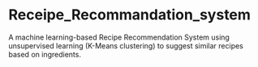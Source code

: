 # Receipe_Recommandation_system
A machine learning-based Recipe Recommendation System using unsupervised learning (K-Means clustering) to suggest similar recipes based on ingredients.
